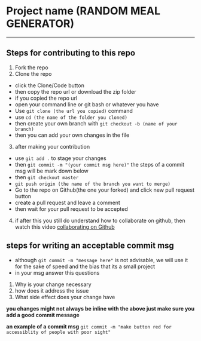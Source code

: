 # **Project name (RANDOM MEAL GENERATOR)**

---

## Steps for contributing to this repo

1. Fork the repo
2. Clone the repo

- click the Clone/Code button
- then copy the repo url or download the zip folder
- if you copied the repo url
- open your command line or git bash or whatever you have
- Use `git clone (the url you copied)` command
- use `cd (the name of the folder you cloned)`
- then create your own branch with
  `git checkout -b (name of your branch)`
- then you can add your own changes in the file

3. after making your contribution

- use `git add .` to stage your changes
- then `git commit -m "(your commit msg here)"` the steps of a commit msg will be mark down below
- then `git checkout master`
- `git push origin (the name of the branch you want to merge)`
- Go to the repo on Github(the one your forked) and click new pull request button
- create a pull request and leave a comment
- then wait for your pull request to be accepted

4. if after this you still do understand how to collaborate on github, then watch this video [collaborating on Github](https://www.youtube.com/watch?v=MnUd31TvBoU)

## steps for writing an acceptable commit msg

- although `git commit -m "message here"` is not advisable, we will use it for the sake of speed and the bias that its a small project
- in your msg answer this questions

1. Why is your change necessary
2. how does it address the issue
3. What side effect does your change have

**you changes might not always be inline with the above just make sure you add a good commit message**

**an example of a commit msg**
`git commit -m "make button red for accessiblity of people with poor sight"`
